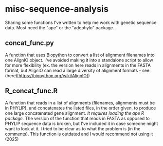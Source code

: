 # misc-sequence-analysis
Sharing some functions I've written to help me work with genetic sequence data. Most need the "ape" or the "adephylo" package.

## concat_func.py
A function that uses Biopython to convert a list of alignment filenames into one AlignIO object. I've avoided making it into a standalone script to allow for more flexibility (ex. the version here reads in alignments in the FASTA format, but AlignIO can read a large diversity of alignment formats - see (here)[https://biopython.org/wiki/AlignIO])

## R_concat_func.R
A function that reads in a list of alignments (filenames, alignments must be in PHYLIP), and concatenates the listed files, in the order given, to produce one large concatenated gene alignment. *It requires loading the ape R package.* The version of the function that reads in FASTA as opposed to PHYLIP sequence data is broken, but I've included it in case someone might want to look at it. I tried to be clear as to what the problem is (in the comments). This function is outdated and I would recommend not using it (2025)

